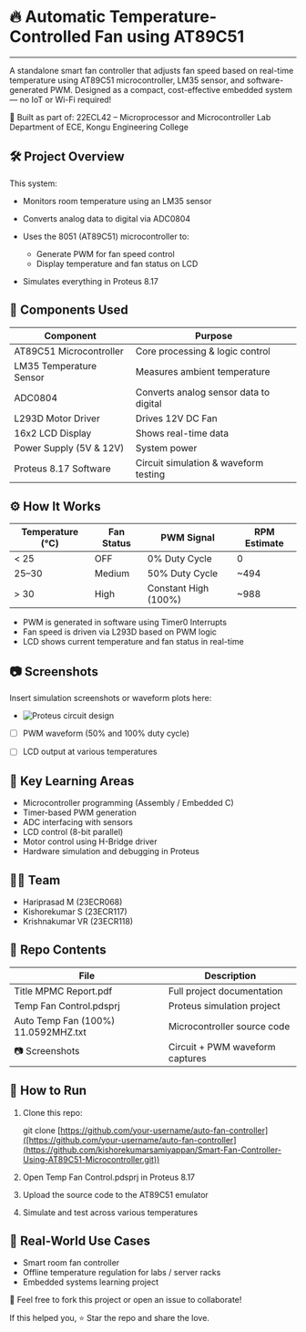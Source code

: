 # 🔥 Automatic Temperature-Controlled Fan using AT89C51
---
A standalone smart fan controller that adjusts fan speed based on real-time temperature using AT89C51 microcontroller, LM35 sensor, and software-generated PWM. Designed as a compact, cost-effective embedded system — no IoT or Wi-Fi required!

🧪 Built as part of:
22ECL42 – Microprocessor and Microcontroller Lab
Department of ECE, Kongu Engineering College



## 🛠️ Project Overview

This system:

* Monitors room temperature using an LM35 sensor
* Converts analog data to digital via ADC0804
* Uses the 8051 (AT89C51) microcontroller to:

  * Generate PWM for fan speed control
  * Display temperature and fan status on LCD
* Simulates everything in Proteus 8.17



## 🔧 Components Used

| Component               | Purpose                                |
| ----------------------- | -------------------------------------- |
| AT89C51 Microcontroller | Core processing & logic control        |
| LM35 Temperature Sensor | Measures ambient temperature           |
| ADC0804                 | Converts analog sensor data to digital |
| L293D Motor Driver      | Drives 12V DC Fan                      |
| 16x2 LCD Display        | Shows real-time data                   |
| Power Supply (5V & 12V) | System power                           |
| Proteus 8.17 Software   | Circuit simulation & waveform testing  |



## ⚙️ How It Works

| Temperature (°C) | Fan Status | PWM Signal           | RPM Estimate |
| ---------------- | ---------- | -------------------- | ------------ |
| < 25             | OFF        | 0% Duty Cycle        | 0            |
| 25–30            | Medium     | 50% Duty Cycle       | \~494        |
| > 30             | High       | Constant High (100%) | \~988        |

* PWM is generated in software using Timer0 Interrupts
* Fan speed is driven via L293D based on PWM logic
* LCD shows current temperature and fan status in real-time



## 📷 Screenshots

Insert simulation screenshots or waveform plots here:

* ![Proteus circuit design](https://github.com/user-attachments/assets/d0a91145-9052-4ffa-a892-57d00be14e0f)
* [ ] PWM waveform (50% and 100% duty cycle)
* [ ] LCD output at various temperatures



## 🧠 Key Learning Areas

* Microcontroller programming (Assembly / Embedded C)
* Timer-based PWM generation
* ADC interfacing with sensors
* LCD control (8-bit parallel)
* Motor control using H-Bridge driver
* Hardware simulation and debugging in Proteus



## 👨‍💻 Team

* Hariprasad M (23ECR068)
* Kishorekumar S (23ECR117)
* Krishnakumar VR (23ECR118)



## 📂 Repo Contents

| File                    | Description                     |
| ----------------------- | ------------------------------- |
| Title MPMC Report.pdf   | Full project documentation      |
| Temp Fan Control.pdsprj | Proteus simulation project      |
| Auto Temp Fan (100%) 11.0592MHZ.txt | Microcontroller source code |
| 📷 Screenshots         | Circuit + PWM waveform captures |



## 🚀 How to Run

1. Clone this repo:

   git clone [https://github.com/your-username/auto-fan-controller]([https://github.com/your-username/auto-fan-controller](https://github.com/kishorekumarsamiyappan/Smart-Fan-Controller-Using-AT89C51-Microcontroller.git))

2. Open Temp Fan Control.pdsprj in Proteus 8.17

3. Upload the source code to the AT89C51 emulator

4. Simulate and test across various temperatures



## 🧩 Real-World Use Cases

* Smart room fan controller
* Offline temperature regulation for labs / server racks
* Embedded systems learning project



📌 Feel free to fork this project or open an issue to collaborate!

If this helped you, ⭐ Star the repo and share the love.
